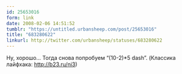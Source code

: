 ```yaml
---
id: 25653016
form: link
date: 2008-02-06 14:51:52
tumblr: "https://untitled.urbansheep.com/post/25653016"
title: "683280622"
linkurl: http://twitter.com/urbansheep/statuses/683280622
---
```

<p>Ну, хорошо&hellip; Тогда снова попробуем “(10-2)*5 dash”. (Классика лайфхака: <a href="http://b23.ru/ni3">http://b23.ru/ni3</a>)</p>
